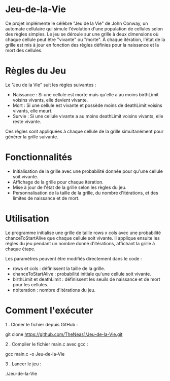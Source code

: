 # Jeu-de-la-Vie

Ce projet implémente le célèbre "Jeu de la Vie" de John Conway, un automate cellulaire qui simule l'évolution d'une population de cellules selon des règles simples. Le jeu se déroule sur une grille à deux dimensions où chaque cellule peut être "vivante" ou "morte". À chaque itération, l'état de la grille est mis à jour en fonction des règles définies pour la naissance et la mort des cellules.

# Règles du Jeu

Le "Jeu de la Vie" suit les règles suivantes :

  - Naissance : Si une cellule est morte mais qu'elle a au moins birthLimit voisins vivants, elle devient vivante.
  - Mort : Si une cellule est vivante et possède moins de deathLimit voisins vivants, elle meurt.
  - Survie : Si une cellule vivante a au moins deathLimit voisins vivants, elle reste vivante.
  
Ces règles sont appliquées à chaque cellule de la grille simultanément pour générer la grille suivante.

# Fonctionnalités

  - Initialisation de la grille avec une probabilité donnée pour qu'une cellule soit vivante.
  - Affichage de la grille pour chaque itération.
  - Mise à jour de l'état de la grille selon les règles du jeu.
  - Personnalisation de la taille de la grille, du nombre d'itérations, et des limites de naissance et de mort.
    
# Utilisation

Le programme initialise une grille de taille rows x cols avec une probabilité chanceToStartAlive que chaque cellule soit vivante. Il applique ensuite les règles du jeu pendant un nombre donné d'itérations, affichant la grille à chaque étape.

Les paramètres peuvent être modifiés directement dans le code :

  - rows et cols : définissent la taille de la grille.
  - chanceToStartAlive : probabilité initiale qu'une cellule soit vivante.
  - birthLimit et deathLimit : définissent les seuils de naissance et de mort pour les cellules.
  - nbIteration : nombre d'itérations du jeu.
  
# Comment l'exécuter

1 . Cloner le fichier depuis GitHub :

git clone https://github.com/TheNeas1/Jeu-de-la-Vie.git

2 . Compiler le fichier main.c avec gcc :

gcc main.c -o Jeu-de-la-Vie

3 . Lancer le jeu :

./Jeu-de-la-Vie
